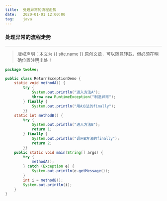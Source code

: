 ```yaml
---
title:  处理异常的流程走势
date:   2020-01-01 12:00:00
tag:    java
---
```

### 处理异常的流程走势

***
> 版权声明：本文为 {{ site.name }} 原创文章，可以随意转载，但必须在明确位置注明出处！

<head><link rel="stylesheet" href="../css/rouge.css"></head>


```java
package twelve;

public class ReturnExceptionDemo {
	static void methodA() {
		try {
			System.out.println("进入方法A");
			throw new RuntimeException("制造异常");
		} finally {
			System.out.println("用A方法的finally");
		}}
	static int methodB() {
		try {
			System.out.println("进入方法B");
			return 1;
		} finally {
			System.out.println("调用B方法的finally");
			return 2;
		}}
	public static void main(String[] args) {
		try {
			methodA();
		} catch (Exception e) {
			System.out.println(e.getMessage());
		}
		int i = methodB();
		System.out.println(i);
	}
}

```